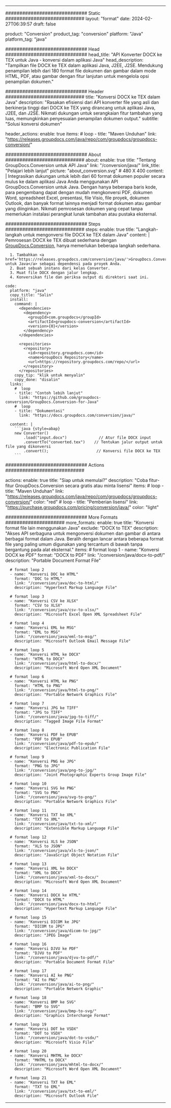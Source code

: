  
---
############################# Static ############################
layout: "format"
date: 2024-02-27T06:39:57
draft: false

product: "Conversion"
product_tag: "conversion"
platform: "Java"
platform_tag: "java"

############################# Head #############################
head_title: "API Konverter DOCX ke TEX untuk Java - konversi dalam aplikasi Java"
head_description: "Tampilkan file DOCX ke TEX dalam aplikasi Java, J2EE, J2SE. Mendukung penampilan lebih dari 180 format file dokumen dan gambar dalam mode HTML, PDF, atau gambar dengan fitur lanjutan untuk mengelola opsi penampilan dokumen."

############################# Header ############################
title: "Konversi DOCX ke TEX dalam Java" 
description: "Rasakan efisiensi dari API konverter file yang asli dan berkinerja tinggi dari DOCX ke TEX yang dirancang untuk aplikasi Java, J2EE, dan J2SE. Nikmati dukungan untuk serangkaian fitur tambahan yang luas, memungkinkan penyesuaian penampilan dokumen output." 
subtitle: "Solusi konversi dokumen" 

header_actions:
  enable: true
  items:
    #  loop
    - title: "Maven Unduhan"
      link: "https://releases.groupdocs.com/java/repo/com/groupdocs/groupdocs-conversion/"


############################# About ############################
about:
    enable: true
    title: "Tentang GroupDocs.Conversion untuk API Java"
    link: "/conversion/java/"
    link_title: "Pelajari lebih lanjut"
    picture: "about_conversion.svg" # 480 X 400
    content: |
      Integrasikan dukungan untuk lebih dari 60 format dokumen populer secara mulus ke dalam aplikasi Java Anda menggunakan API GroupDocs.Conversion untuk Java. Dengan hanya beberapa baris kode, para pengembang dapat dengan mudah mengkonversi PDF, dokumen Word, spreadsheet Excel, presentasi, file Visio, file proyek, dokumen Outlook, dan banyak format lainnya menjadi format dokumen atau gambar yang diinginkan. Nikmati pemrosesan dokumen yang cepat tanpa memerlukan instalasi perangkat lunak tambahan atau pustaka eksternal.


############################# Steps ############################
steps:
    enable: true
    title: "Langkah-langkah untuk mengonversi file DOCX ke TEX dalam Java" 
    content: |
      Pemrosesan DOCX ke TEX dibuat sederhana dengan <a href='https://products.groupdocs.com/conversion/java/'>GroupDocs.Conversion</a>, hanya memerlukan beberapa langkah sederhana.
      
      1. Tambahkan <a href='https://releases.groupdocs.com/conversion/java/'>GroupDocs.Conversion untuk Java</a> sebagai dependensi pada proyek Anda. 
      2. Buat sebuah instans dari kelas Converter.  
      3. Muat file DOCX dengan jalur lengkap. 
      4. Konversikan file dan periksa output di direktori saat ini. 
   
    code:
      platform: "java"
      copy_title: "Salin"
      install:
        command: |
          <dependencies>
            <dependency>
              <groupId>com.groupdocs</groupId>
              <artifactId>groupdocs-conversion</artifactId>
              <version>{0}</version>
            </dependency>
          </dependencies>

          <repositories>
            <repository>
              <id>repository.groupdocs.com</id>
              <name>GroupDocs Repository</name>
              <url>https://repository.groupdocs.com/repo/</url>
            </repository>
          </repositories>
        copy_tip: "klik untuk menyalin"
        copy_done: "disalin"
      links:
        #  loop
        - title: "Contoh lebih lanjut"
          link: "https://github.com/groupdocs-conversion/GroupDocs.Conversion-for-Java"
        #  loop
        - title: "Dokumentasi"
          link: "https://docs.groupdocs.com/conversion/java/"
          
      content: |
        ```java {style=abap}
        new Converter()
            .load("input.docx")              // Atur file DOCX input
            .convertTo("converted.tex")    // Tentukan jalur output untuk file yang dikonversi
            .convert();                     // Konversi file DOCX ke TEX        
        ```            

############################# Actions ############################

actions:
  enable: true
  title: "Siap untuk memulai?"
  description: "Coba fitur-fitur GroupDocs.Conversion secara gratis atau minta lisensi"
  items:
    #  loop
    - title: "Maven Unduhan"
      link: "https://releases.groupdocs.com/java/repo/com/groupdocs/groupdocs-conversion/"
      color: "red"
        #  loop
    - title: "Pemberian lisensi"
      link: "https://purchase.groupdocs.com/pricing/conversion/java/"
      color: "light"


############################# More Formats #####################
more_formats:
    enable: true
    title: "Konversi format file lain menggunakan Java"
    exclude: "DOCX to TEX"
    description: "Akses API serbaguna untuk mengonversi dokumen dan gambar di antara berbagai format dalam Java. Beralih dengan lancar antara beberapa format file yang paling umum digunakan yang tercantum di bawah tanpa bergantung pada alat eksternal."
    items: 
      # format loop 1
      - name: "Konversi DOCX ke PDF"
        format: "DOCX to PDF"
        link: "/conversion/java/docx-to-pdf/"
        description: "Portable Document Format File"

      # format loop 2
      - name: "Konversi DOC ke HTML"
        format: "DOC to HTML"
        link: "/conversion/java/doc-to-html/"
        description: "Hypertext Markup Language File"

      # format loop 3
      - name: "Konversi CSV ke XLSX"
        format: "CSV to XLSX"
        link: "/conversion/java/csv-to-xlsx/"
        description: "Microsoft Excel Open XML Spreadsheet File"

      # format loop 4
      - name: "Konversi EML ke MSG"
        format: "EML to MSG"
        link: "/conversion/java/eml-to-msg/"
        description: "Microsoft Outlook Email Message File"

      # format loop 5
      - name: "Konversi HTML ke DOCX"
        format: "HTML to DOCX"
        link: "/conversion/java/html-to-docx/"
        description: "Microsoft Word Open XML Document"

      # format loop 6
      - name: "Konversi HTML ke PNG"
        format: "HTML to PNG"
        link: "/conversion/java/html-to-png/"
        description: "Portable Network Graphics File"

      # format loop 7
      - name: "Konversi JPG ke TIFF"
        format: "JPG to TIFF"
        link: "/conversion/java/jpg-to-tiff/"
        description: "Tagged Image File Format"

      # format loop 8
      - name: "Konversi PDF ke EPUB"
        format: "PDF to EPUB"
        link: "/conversion/java/pdf-to-epub/"
        description: "Electronic Publication File"

      # format loop 9
      - name: "Konversi PNG ke JPG"
        format: "PNG to JPG"
        link: "/conversion/java/png-to-jpg/"
        description: "Joint Photographic Experts Group Image File"

      # format loop 10
      - name: "Konversi SVG ke PNG"
        format: "SVG to PNG"
        link: "/conversion/java/svg-to-png/"
        description: "Portable Network Graphics File"

      # format loop 11
      - name: "Konversi TXT ke XML"
        format: "TXT to XML"
        link: "/conversion/java/txt-to-xml/"
        description: "Extensible Markup Language File"

      # format loop 12
      - name: "Konversi XLS ke JSON"
        format: "XLS to JSON"
        link: "/conversion/java/xls-to-json/"
        description: "JavaScript Object Notation File"

      # format loop 13
      - name: "Konversi XML ke DOCX"
        format: "XML to DOCX"
        link: "/conversion/java/xml-to-docx/"
        description: "Microsoft Word Open XML Document"

      # format loop 14
      - name: "Konversi DOCX ke HTML"
        format: "DOCX to HTML"
        link: "/conversion/java/docx-to-html/"
        description: "Hypertext Markup Language File" 

      # format loop 15
      - name: "Konversi DICOM ke JPG" 
        format: "DICOM to JPG"
        link: "/conversion/java/dicom-to-jpg/"
        description: "JPEG Image" 

      # format loop 16
      - name: "Konversi DJVU ke PDF"
        format: "DJVU to PDF"
        link: "/conversion/java/djvu-to-pdf/"
        description: "Portable Document Format File" 

      # format loop 17
      - name: "Konversi AI ke PNG"
        format: "AI to PNG"
        link: "/conversion/java/ai-to-png/"
        description: "Portable Network Graphic" 
      
      # format loop 18
      - name: "Konversi BMP ke SVG"
        format: "BMP to SVG"
        link: "/conversion/java/bmp-to-svg/"
        description: "Graphics Interchange Format"

      # format loop 19
      - name: "Konversi DOT ke VSDX"
        format: "DOT to VSDX"
        link: "/conversion/java/dot-to-vsdx/"
        description: "Microsoft Visio File"

      # format loop 20
      - name: "Konversi MHTML ke DOCX"
        format: "MHTML to DOCX"
        link: "/conversion/java/mhtml-to-docx/"
        description: "Microsoft Word Open XML Document"

      # format loop 21
      - name: "Konversi TXT ke EML"
        format: "TXT to EML"
        link: "/conversion/java/txt-to-eml/"
        description: "Microsoft Outlook File"

---
